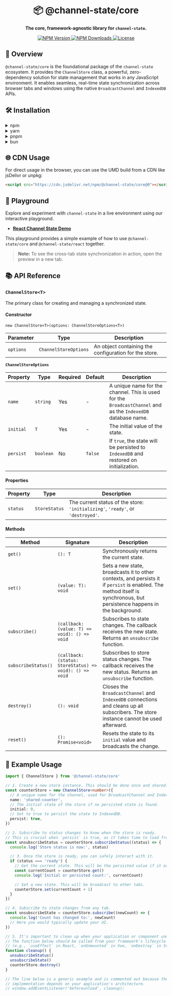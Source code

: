 <h1 align="center">📦 @channel-state/core</h1>

<p align="center">
  <strong>The core, framework-agnostic library for <code>channel-state</code>.</strong>
</p>

<p align="center">
  <a href="https://www.npmjs.com/package/@channel-state/core">
    <img src="https://img.shields.io/npm/v/@channel-state/core.svg" alt="NPM Version" />
  </a>
  <a href="https://www.npmjs.com/package/@channel-state/core">
    <img src="https://img.shields.io/npm/dm/@channel-state/core.svg" alt="NPM Downloads" />
  </a>
  <a href="https://github.com/ronny1020/channel-state/blob/main/packages/core/LICENSE">
    <img src="https://img.shields.io/npm/l/@channel-state/core?label=license&color=blue" alt="License" />
  </a>
</p>

## 📖 Overview

`@channel-state/core` is the foundational package of the `channel-state` ecosystem. It provides the `ChannelStore` class, a powerful, zero-dependency solution for state management that works in any JavaScript environment. It enables seamless, real-time state synchronization across browser tabs and windows using the native `BroadcastChannel` and `IndexedDB` APIs.

## 🛠️ Installation

<details>
<summary>npm</summary>

```bash
npm install @channel-state/core
```

</details>

<details>
<summary>yarn</summary>

```bash
yarn add @channel-state/core
```

</details>

<details>
<summary>pnpm</summary>

```bash
pnpm add @channel-state/core
```

</details>

<details>
<summary>bun</summary>

```bash
bun add @channel-state/core
```

</details>

## 🌐 CDN Usage

For direct usage in the browser, you can use the UMD build from a CDN like jsDelivr or unpkg:

```html
<script src="https://cdn.jsdelivr.net/npm/@channel-state/core@0"></script>
```

## 🚀 Playground

Explore and experiment with `channel-state` in a live environment using our interactive playground.

- **[React Channel State Demo](https://stackblitz.com/edit/vitejs-vite-bez3gkrn)**

This playground provides a simple example of how to use `@channel-state/core` and `@channel-state/react` together.

> **Note:** To see the cross-tab state synchronization in action, open the preview in a new tab.

## 📚 API Reference

### `ChannelStore<T>`

The primary class for creating and managing a synchronized state.

#### Constructor

`new ChannelStore<T>(options: ChannelStoreOptions<T>)`

| Parameter | Type                  | Description                                           |
| --------- | --------------------- | ----------------------------------------------------- |
| `options` | `ChannelStoreOptions` | An object containing the configuration for the store. |

**`ChannelStoreOptions`**

| Property  | Type      | Required | Default | Description                                                                                                  |
| --------- | --------- | -------- | ------- | ------------------------------------------------------------------------------------------------------------ |
| `name`    | `string`  | Yes      | -       | A unique name for the channel. This is used for the `BroadcastChannel` and as the `IndexedDB` database name. |
| `initial` | `T`       | Yes      | -       | The initial value of the state.                                                                              |
| `persist` | `boolean` | No       | `false` | If `true`, the state will be persisted to `IndexedDB` and restored on initialization.                        |

#### Properties

| Property | Type          | Description                                                                     |
| -------- | ------------- | ------------------------------------------------------------------------------- |
| `status` | `StoreStatus` | The current status of the store: `'initializing'`, `'ready'`, or `'destroyed'`. |

#### Methods

| Method              | Signature                                               | Description                                                                                                                                                              |
| ------------------- | ------------------------------------------------------- | ------------------------------------------------------------------------------------------------------------------------------------------------------------------------ |
| `get()`             | `(): T`                                                 | Synchronously returns the current state.                                                                                                                                 |
| `set()`             | `(value: T): void`                                      | Sets a new state, broadcasts it to other contexts, and persists it if `persist` is enabled. The method itself is synchronous, but persistence happens in the background. |
| `subscribe()`       | `(callback: (value: T) => void): () => void`            | Subscribes to state changes. The callback receives the new state. Returns an `unsubscribe` function.                                                                     |
| `subscribeStatus()` | `(callback: (status: StoreStatus) => void): () => void` | Subscribes to store status changes. The callback receives the new status. Returns an `unsubscribe` function.                                                             |
| `destroy()`         | `(): void`                                              | Closes the `BroadcastChannel` and `IndexedDB` connections and cleans up all subscribers. The store instance cannot be used afterward.                                    |
| `reset()`           | `(): Promise<void>`                                     | Resets the state to its `initial` value and broadcasts the change.                                                                                                       |

## 🚀 Example Usage

```typescript
import { ChannelStore } from '@channel-state/core'

// 1. Create a new store instance. This should be done once and shared.
const counterStore = new ChannelStore<number>({
  // A unique name for the channel, used for BroadcastChannel and IndexedDB.
  name: 'shared-counter',
  // The initial state of the store if no persisted state is found.
  initial: 0,
  // Set to true to persist the state to IndexedDB.
  persist: true,
})

// 2. Subscribe to status changes to know when the store is ready.
// This is crucial when `persist` is true, as it takes time to load from IndexedDB.
const unsubscribeStatus = counterStore.subscribeStatus((status) => {
  console.log('Store status is now:', status)

  // 3. Once the store is ready, you can safely interact with it.
  if (status === 'ready') {
    // Get the current state. This will be the persisted value if it exists.
    const currentCount = counterStore.get()
    console.log('Initial or persisted count:', currentCount)

    // Set a new state. This will be broadcast to other tabs.
    counterStore.set(currentCount + 1)
  }
})

// 4. Subscribe to state changes from any tab.
const unsubscribeState = counterStore.subscribe((newCount) => {
  console.log('Count has changed to:', newCount)
  // Here you would typically update your UI.
})

// 5. It's important to clean up when your application or component unmounts.
// The function below should be called from your framework's lifecycle hook
// (e.g., `useEffect` in React, `onUnmounted` in Vue, `onDestroy` in Svelte).
function cleanup() {
  unsubscribeStatus()
  unsubscribeState()
  counterStore.destroy()
}

// The line below is a generic example and is commented out because the specific
// implementation depends on your application's architecture.
// window.addEventListener('beforeunload', cleanup);
```
